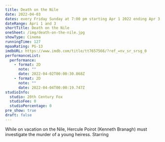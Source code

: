 ```yaml
---
title: Death on the Nile
date: 2022-04-03
dates: every Friday Sunday at 7:00 pm starting Apr 1 2022 ending Apr 3 2022
dateRange: Apri 1 and 3
shortTitle: Death on the Nile
oneSheet: /img/death-on-the-nile.jpg
showType: Cinema
runningTime: 127
mpaaRating: PG-13
imdbURL: https://www.imdb.com/title/tt7657566/?ref_=nv_sr_srsg_0
performanceList:
  performance:
    - format: 2D
      note: ""
      date: 2022-04-02T00:00:30.868Z
    - format: 2D
      note: ""
      date: 2022-04-04T00:00:19.747Z
studioInfo:
  studio: 20th Century Fox
  studioFee: 0
  studioPercentage: 0
pre_show: true
draft: false
---
```

While on vacation on the Nile, Hercule Poirot (Kenneth Branagh) must investigate the murder of a young heiress. Starring